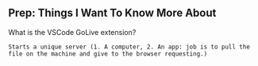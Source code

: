 ## Prep: Things I Want To Know More About

What is the VSCode GoLive extension?  

    Starts a unique server (1. A computer, 2. An app: job is to pull the file on the machine and give to the browser requesting.)
